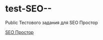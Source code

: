 # test-SEO--
Public Тестового задания для SEO Простор

[SEO Простор](https://pepasso.github.io/test-SEO--/public/)
